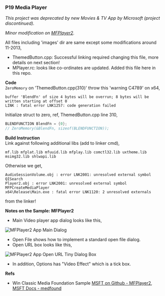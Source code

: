 ### P19 Media Player
*This project was deprecated by new Movies & TV App by Microsoft (project discontinued).*  

*Minor modification on [MFPlayer2]((https://github.com/microsoft/Windows-classic-samples/tree/main/Samples/Win7Samples/multimedia/mediafoundation/MFPlayer2)).*  

All files including 'images' dir are same except some modifications around 11-2013,
- ThemedButton.cpp: Successful linking required changing this file, more details on next section!
- MPlayer.rc: looks like co-ordinates are updated. Added this file here in this repo.
  

**Code**  
`ZeroMemory` on 'ThemedButton.cpp(310)' throw this 'warning C4789' on x64,

    buffer 'BlendFn' of size 4 bytes will be overrun; 8 bytes will be written starting at offset 0
    LINK : fatal error LNK1257: code generation failed

Initialize struct to zero, ref, ThemedButton.cpp line 310,

```cpp
BLENDFUNCTION BlendFn = {0};
// ZeroMemory(&BlendFn, sizeof(BLENDFUNCTION));

```

**Build Instruction**  
Link against following additional libs (add to linker cmd),

    mf.lib mfplat.lib mfuuid.lib mfplay.lib comctl32.lib uxtheme.lib msimg32.lib shlwapi.lib


Otherwise we get,

    AudioSessionVolume.obj : error LNK2001: unresolved external symbol QISearch
    Player2.obj : error LNK2001: unresolved external symbol MFPCreateMediaPlayer
    x64\Release\Main.exe : fatal error LNK1120: 2 unresolved externals

from the linker!

**Notes on the Sample: MFPlayer2**  
- Main Video player app dialog looks like this,

![MFPlayer2 App Main Dialog](https://user-images.githubusercontent.com/7858031/219879973-218316a6-96df-4ac8-a7ed-c153e0a3e0e6.png)

- Open File shows how to implement a standard open file dialog.
- Open URL box looks like this,  

![MFPlayer2 App Open URL Tiny Dialog Box](https://user-images.githubusercontent.com/7858031/219879980-cba24031-39ee-4b99-8d73-02a12a78a3f4.png)

- In addition, Options has "Video Effect" which is a tick box.


**Refs**  
- Win Classic Media Foundation Sample [MSFT on Github  - MFPlayer2](https://github.com/microsoft/Windows-classic-samples/tree/main/Samples/Win7Samples/multimedia/mediafoundation/MFPlayer2), [MSFT Docs - medfound](https://learn.microsoft.com/en-us/windows/win32/medfound/mfplayer2-sample)
